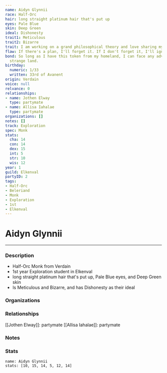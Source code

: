 ```yaml
---
name: Aidyn Glynnii
race: Half-Orc
hair: long straight platinum hair that's put up
eyes: Pale Blue
skin: Deep Green
ideal: Dishonesty
trait1: Meticulous
trait2: Bizarre
trait: I am working on a grand philosophical theory and love sharing my ideas.
flaw: If there's a plan, I'll forget it. If I don't forget it, I'll ignore it.
bond: So long as I have this token from my homeland, I can face any adversity in this
  strange land.
birthday:
  numeric: 1/33
  written: 33rd of Avanent
origin: Verdain
voice: null
relvance: 0
relationships:
- name: Jothen Elway
  type: partymate
- name: Allisa Iahalae
  type: partymate
organizations: []
notes: []
track: Exploration
spec: Monk
stats:
  cha: 14
  con: 14
  dex: 15
  int: 5
  str: 10
  wis: 12
year: 1
guild: Elkenval
partyID: 2
tags:
- Half-Orc
- Beleriand
- Monk
- Exploration
- 1st
- Elkenval
---
```

# Aidyn Glynnii
---
### Description
- Half-Orc Monk from Verdain
- 1st year Exploration student in Elkenval
- long straight platinum hair that's put up, Pale Blue eyes, and Deep Green skin
- Is Meticulous and Bizarre, and has Dishonesty as their ideal

### Organizations

### Relationships
[[Jothen Elway]]: partymate
[[Allisa Iahalae]]: partymate

### Notes

### Stats
```statblock
name: Aidyn Glynnii
stats: [10, 15, 14, 5, 12, 14]
```